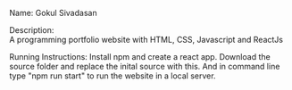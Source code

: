 Name: Gokul Sivadasan  

Description:  
  A programming portfolio website with HTML, CSS, Javascript and ReactJs
  
Running Instructions:
  Install npm and create a react app. Download the source folder and replace the inital source with this. And in command line type "npm run start" to run the website in a local server.
  
